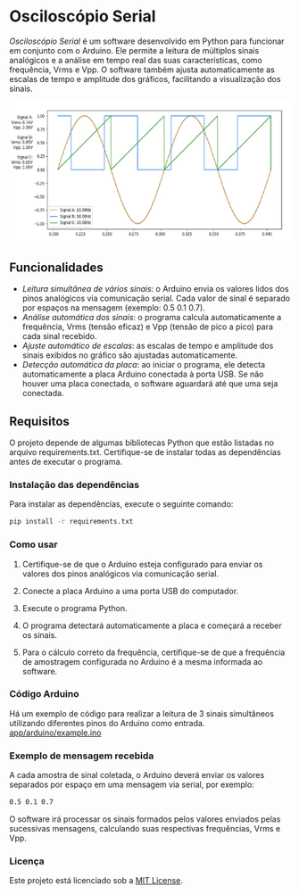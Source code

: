 # Osciloscópio Serial

*Osciloscópio Serial* é um software desenvolvido em Python para funcionar em conjunto com o Arduino. Ele permite a leitura de múltiplos sinais analógicos e a análise em tempo real das suas características, como frequência, Vrms e Vpp. O software também ajusta automaticamente as escalas de tempo e amplitude dos gráficos, facilitando a visualização dos sinais.

![Interface do programa](image/osciloscopio.jpeg)

## Funcionalidades

- *Leitura simultânea de vários sinais*: o Arduino envia os valores lidos dos pinos analógicos via comunicação serial. Cada valor de sinal é separado por espaços na mensagem (exemplo: 0.5 0.1 0.7).
- *Análise automática dos sinais*: o programa calcula automaticamente a frequência, Vrms (tensão eficaz) e Vpp (tensão de pico a pico) para cada sinal recebido.
- *Ajuste automático de escalas*: as escalas de tempo e amplitude dos sinais exibidos no gráfico são ajustadas automaticamente.
- *Detecção automática da placa*: ao iniciar o programa, ele detecta automaticamente a placa Arduino conectada à porta USB. Se não houver uma placa conectada, o software aguardará até que uma seja conectada.

## Requisitos

O projeto depende de algumas bibliotecas Python que estão listadas no arquivo requirements.txt. Certifique-se de instalar todas as dependências antes de executar o programa.

### Instalação das dependências

Para instalar as dependências, execute o seguinte comando:

```bash
pip install -r requirements.txt
```

### Como usar

1. Certifique-se de que o Arduino esteja configurado para enviar os valores dos pinos analógicos via comunicação serial.

2. Conecte a placa Arduino a uma porta USB do computador.

3. Execute o programa Python.

4. O programa detectará automaticamente a placa e começará a receber os sinais.

5. Para o cálculo correto da frequência, certifique-se de que a frequência de amostragem configurada no Arduino é a mesma informada ao software.

### Código Arduino

Há um exemplo de código para realizar a leitura de 3 sinais simultâneos utilizando diferentes pinos do Arduino como entrada. [app/arduino/example.ino](app/arduino/example.ino)

### Exemplo de mensagem recebida

A cada amostra de sinal coletada, o Arduino deverá enviar os valores separados por espaço em uma mensagem via serial, por exemplo:

```bash
0.5 0.1 0.7
```

O software irá processar os sinais formados pelos valores enviados pelas sucessivas mensagens, calculando suas respectivas frequências, Vrms e Vpp.

### Licença

Este projeto está licenciado sob a [MIT License](LICENSE).
